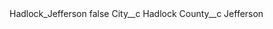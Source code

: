 <?xml version="1.0" encoding="UTF-8"?>
<CustomMetadata xmlns="http://soap.sforce.com/2006/04/metadata" xmlns:xsi="http://www.w3.org/2001/XMLSchema-instance" xmlns:xsd="http://www.w3.org/2001/XMLSchema">
    <label>Hadlock_Jefferson</label>
    <protected>false</protected>
    <values>
        <field>City__c</field>
        <value xsi:type="xsd:string">Hadlock</value>
    </values>
    <values>
        <field>County__c</field>
        <value xsi:type="xsd:string">Jefferson</value>
    </values>
</CustomMetadata>

